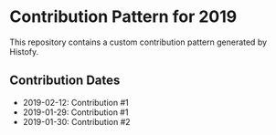 # Contribution Pattern for 2019

This repository contains a custom contribution pattern generated by Histofy.

## Contribution Dates

- 2019-02-12: Contribution #1
- 2019-01-29: Contribution #1
- 2019-01-30: Contribution #2
